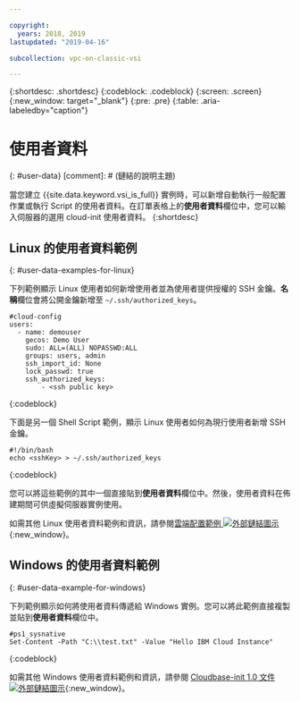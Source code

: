 ```yaml
---

copyright:
  years: 2018, 2019
lastupdated: "2019-04-16"

subcollection: vpc-on-classic-vsi

---
```


{:shortdesc: .shortdesc}
{:codeblock: .codeblock}
{:screen: .screen}
{:new_window: target="_blank"}
{:pre: .pre}
{:table: .aria-labeledby="caption"}

# 使用者資料
{: #user-data}
[comment]: # (鏈結的說明主題)

當您建立 {{site.data.keyword.vsi_is_full}} 實例時，可以新增自動執行一般配置作業或執行 Script 的使用者資料。在訂單表格上的**使用者資料**欄位中，您可以輸入伺服器的選用 cloud-init 使用者資料。
{:shortdesc}

## Linux 的使用者資料範例 
{: #user-data-examples-for-linux}

下列範例顯示 Linux 使用者如何新增使用者並為使用者提供授權的 SSH 金鑰。**名稱**欄位會將公開金鑰新增至 `~/.ssh/authorized_keys`。 

```
#cloud-config
users:
  - name: demouser
    gecos: Demo User
    sudo: ALL=(ALL) NOPASSWD:ALL
    groups: users, admin
    ssh_import_id: None
    lock_passwd: true
    ssh_authorized_keys:
        - <ssh public key>
```
{:codeblock}

下面是另一個 Shell Script 範例，顯示 Linux 使用者如何為現行使用者新增 SSH 金鑰。

```
#!/bin/bash
echo <sshKey> > ~/.ssh/authorized_keys
```
{:codeblock}

您可以將這些範例的其中一個直接貼到**使用者資料**欄位中。然後，使用者資料在佈建期間可供虛擬伺服器實例使用。 

如需其他 Linux 使用者資料範例和資訊，請參閱[雲端配置範例 ![外部鏈結圖示](../icons/launch-glyph.svg "外部鏈結圖示")](https://cloudinit.readthedocs.io/en/18.5/topics/examples.html){:new_window}。

## Windows 的使用者資料範例
{: #user-data-example-for-windows}

下列範例顯示如何將使用者資料傳遞給 Windows 實例。您可以將此範例直接複製並貼到**使用者資料**欄位中。

```
#ps1_sysnative
Set-Content -Path "C:\\test.txt" -Value "Hello IBM Cloud Instance"
```
{:codeblock}

如需其他 Windows 使用者資料範例和資訊，請參閱 [Cloudbase-init 1.0 文件 ![外部鏈結圖示](../icons/launch-glyph.svg "外部鏈結圖示")](https://cloudbase-init.readthedocs.io/en/latest/userdata.html){:new_window}。

